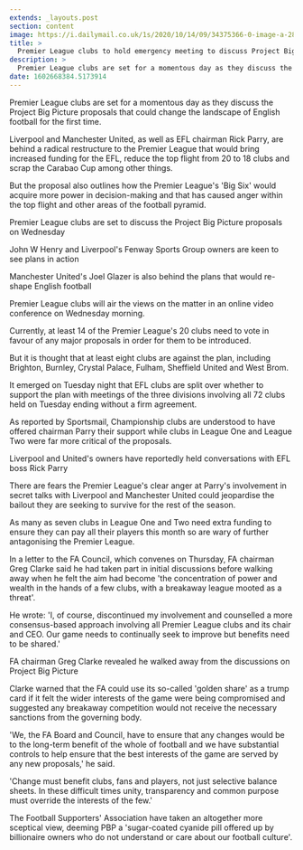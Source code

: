 ```yaml
--- 
extends: _layouts.post 
section: content 
image: https://i.dailymail.co.uk/1s/2020/10/14/09/34375366-0-image-a-28_1602665247380.jpg 
title: > 
  Premier League clubs to hold emergency meeting to discuss Project Big Picture 
description: > 
  Premier League clubs are set for a momentous day as they discuss the Project Big Picture proposals that could change the landscape of English football for the first time.It emerged on Tuesday night that EFL clubs are split over whether to support the plan with meetings of the three divisions involving all 72 clubs held on Tuesday ending without a firm agreement.As reported by Sportsmail, Championship clubs are understood to have offered chairman Parry their support while clubs in League One and League Two were far more critical of the proposals.As many as seven clubs in League One and Two need extra funding to ensure they can pay all their players this month so are wary of further antagonising the Premier League.He wrote: 'I, of course, discontinued my involvement and counselled a more consensus-based approach involving all Premier League clubs and its chair and CEO. 
date: 1602668384.5173914 
--- 
```

Premier League clubs are set for a momentous day as they discuss the Project Big Picture proposals that could change the landscape of English football for the first time.

Liverpool and Manchester United, as well as EFL chairman Rick Parry, are behind a radical restructure to the Premier League that would bring increased funding for the EFL, reduce the top flight from 20 to 18 clubs and scrap the Carabao Cup among other things.

But the proposal also outlines how the Premier League's 'Big Six' would acquire more power in decision-making and that has caused anger within the top flight and other areas of the football pyramid.

Premier League clubs are set to discuss the Project Big Picture proposals on Wednesday

John W Henry and Liverpool's Fenway Sports Group owners are keen to see plans in action

Manchester United's Joel Glazer is also behind the plans that would re-shape English football

Premier League clubs will air the views on the matter in an online video conference on Wednesday morning.

Currently, at least 14 of the Premier League's 20 clubs need to vote in favour of any major proposals in order for them to be introduced.

But it is thought that at least eight clubs are against the plan, including Brighton, Burnley, Crystal Palace, Fulham, Sheffield United and West Brom.

It emerged on Tuesday night that EFL clubs are split over whether to support the plan with meetings of the three divisions involving all 72 clubs held on Tuesday ending without a firm agreement.

As reported by Sportsmail, Championship clubs are understood to have offered chairman Parry their support while clubs in League One and League Two were far more critical of the proposals.

Liverpool and United's owners have reportedly held conversations with EFL boss Rick Parry

There are fears the Premier League's clear anger at Parry's involvement in secret talks with Liverpool and Manchester United could jeopardise the bailout they are seeking to survive for the rest of the season.

As many as seven clubs in League One and Two need extra funding to ensure they can pay all their players this month so are wary of further antagonising the Premier League.

In a letter to the FA Council, which convenes on Thursday, FA chairman Greg Clarke said he had taken part in initial discussions before walking away when he felt the aim had become 'the concentration of power and wealth in the hands of a few clubs, with a breakaway league mooted as a threat'.

He wrote: 'I, of course, discontinued my involvement and counselled a more consensus-based approach involving all Premier League clubs and its chair and CEO. Our game needs to continually seek to improve but benefits need to be shared.'

FA chairman Greg Clarke revealed he walked away from the discussions on Project Big Picture

Clarke warned that the FA could use its so-called 'golden share' as a trump card if it felt the wider interests of the game were being compromised and suggested any breakaway competition would not receive the necessary sanctions from the governing body.

'We, the FA Board and Council, have to ensure that any changes would be to the long-term benefit of the whole of football and we have substantial controls to help ensure that the best interests of the game are served by any new proposals,' he said.

'Change must benefit clubs, fans and players, not just selective balance sheets. In these difficult times unity, transparency and common purpose must override the interests of the few.'

The Football Supporters' Association have taken an altogether more sceptical view, deeming PBP a 'sugar-coated cyanide pill offered up by billionaire owners who do not understand or care about our football culture'.